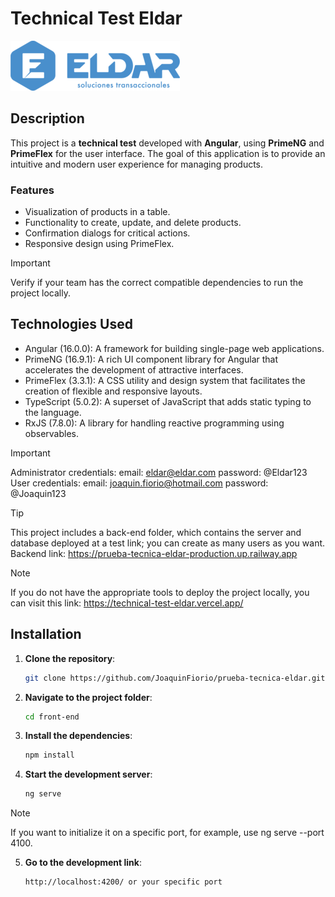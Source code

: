 # Technical Test Eldar

![Project Logo](./front-end/src/assets/images/logo.png)

## Description

This project is a **technical test** developed with **Angular**, using **PrimeNG** and **PrimeFlex** for the user interface. The goal of this application is to provide an intuitive and modern user experience for managing products.

### Features

- Visualization of products in a table.
- Functionality to create, update, and delete products.
- Confirmation dialogs for critical actions.
- Responsive design using PrimeFlex.

> [!IMPORTANT] 
> Verify if your team has the correct compatible dependencies to run the project locally.

## Technologies Used

- Angular (16.0.0): A framework for building single-page web applications.
- PrimeNG (16.9.1): A rich UI component library for Angular that accelerates the development of attractive interfaces.
- PrimeFlex (3.3.1): A CSS utility and design system that facilitates the creation of flexible and responsive layouts.
- TypeScript (5.0.2): A superset of JavaScript that adds static typing to the language.
- RxJS (7.8.0): A library for handling reactive programming using observables.

> [!IMPORTANT] 
> Administrator credentials: email: eldar@eldar.com password: @Eldar123 User credentials: email: joaquin.fiorio@hotmail.com password: @Joaquin123

> [!TIP]
> This project includes a back-end folder, which contains the server and database deployed at a test link; you can create as many users as you want. Backend link: https://prueba-tecnica-eldar-production.up.railway.app

> [!NOTE] 
> If you do not have the appropriate tools to deploy the project locally, you can visit this link: https://technical-test-eldar.vercel.app/

## Installation

1. **Clone the repository**:

   ```bash
   git clone https://github.com/JoaquinFiorio/prueba-tecnica-eldar.git


2. **Navigate to the project folder**:

   ```bash
   cd front-end

3. **Install the dependencies**:

   ```bash
   npm install

4. **Start the development server**:

   ```bash
   ng serve

> [!NOTE]
> If you want to initialize it on a specific port, for example, use ng serve --port 4100.

5. **Go to the development link**:

   ```bash
   http://localhost:4200/ or your specific port
